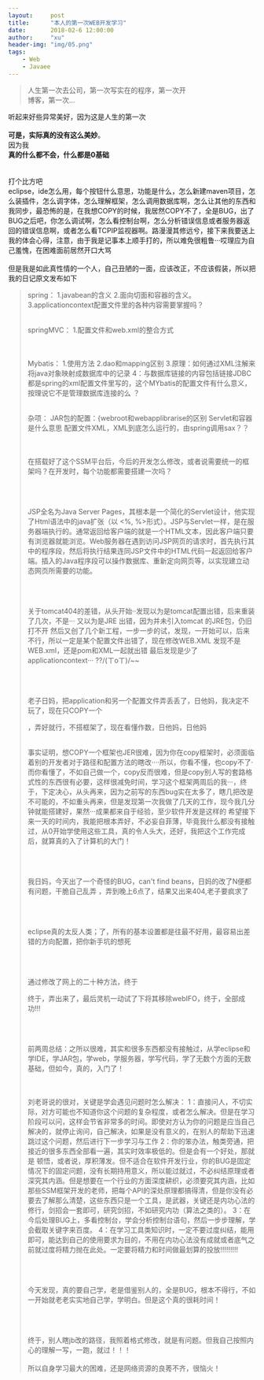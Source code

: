 ```yaml
---
layout:     post
title:      "本人的第一次WEB开发学习"
date:       2018-02-6 12:00:00
author:     "xu"
header-img: "img/05.png"
tags:
    - Web
    - Javaee
---
```

<div>
    <blockquote>人生第一次去公司，第一次写实在的程序，第一次开
        <br>博客，第一次…</blockquote>
    听起来好些异常美好，因为这是人生的第一次
    <br>
    <br><b>可是，实际真的没有这么美妙</b>。
    <br>因为我
    <br><b>真的什么都不会，什么都是0基础</b>
    <br>
    <br>
    <br>打个比方吧
    <br>eclipse，ide怎么用，每个按钮什么意思，功能是什么，怎么新建maven项目，怎么装插件，怎么调字体，怎么理解框架，怎么调用数据库啊，怎么让其他的东西和我同步，最恐怖的是，在我想COPY的时候，我居然COPY不了，全是BUG，出了BUG之后吧，你怎么调试啊，怎么看控制台啊，怎么分析错误信息或者服务器返回的错误信息啊，或者怎么看TCPIP监视器啊。路漫漫其修远兮，接下来我要送上我的体会心得，注意，由于我是记事本上顺手打的，所以难免很粗鲁···哎理应为自己羞愧，在困难面前居然开口大骂
    <br>
    <br>但是我是如此真性情的一个人，自己丑陋的一面，应该改正，不应该假装，所以把我的日记原文发布如下
    <blockquote>
    spring：
1.javabean的含义
2.面向切面和容器的含义。
3.applicationcontext配置文件里的各种内容需要掌握吗？
<br> <br>

springMVC：
1.配置文件和web.xml的整合方式

<br> <br>
Mybatis：
1.使用方法
2.dao和mapping区别
3.原理：如何通过XML注解来将java对象映射成数据库中的记录
4：与数据库链接的内容包括链接JDBC都是spring的xml配置文件里写的，这个MYbatis的配置文件有什么意义，按理说它不是管理数据库连接的么
？
<br> <br>

杂项：
JAR包的配置：{webroot和webapplibrarise的区别
Servlet和容器是什么意思
配置文件XML，XML到底怎么运行的，由spring调用sax？？

<br> <br>
在搭载好了这个SSM平台后，今后的开发怎么修改，或者说需要统一的框架吗？在开发时，每个功能都需要搭建一次吗？

<br> <br>

JSP全名为Java Server Pages，其根本是一个简化的Servlet设计，他实现了Html语法中的java扩张（以 <%, %>形式）。JSP与Servlet一样，是在服务器端执行的。通常返回给客户端的就是一个HTML文本，因此客户端只要有浏览器就能浏览。Web服务器在遇到访问JSP网页的请求时，首先执行其中的程序段，然后将执行结果连同JSP文件中的HTML代码一起返回给客户端。插入的Java程序段可以操作数据库、重新定向网页等，以实现建立动态网页所需要的功能。

<br> <br>

关于tomcat404的差错，从头开始··发现以为是tomcat配置出错，后来重装了几次，不是···
又以为是JRE 出错，因为并未引入tomcat 的JRE包，仍旧打不开
然后又创了几个新工程，一步一步的试，发现，一开始可以，后来不行，所以一定是某个配置文件出错了，现在修改WEB.XML
发现不是WEB.xml，还是pom和XML一起就出错
最后发现是少了applicationcontext···
??/(ㄒoㄒ)/~~

<br> <br>




老子日妈，把application和另一个配置文件弄丢丢了，日他妈，我决定不玩了，现在只COPY一个

，弄好就行，不搭框架了，现在看懂作数，日他妈，日他妈
<br> <br>



事实证明，想COPY一个框架也JER很难，因为你在copy框架时，必须面临着别的开发者对于路径和配置方法的瞎改····所以，你看不懂，也copy不了·而你看懂了，不如自己做一个，copy反而很难，但是copy别人写的套路格式性的东西很有必要，这样很减免时间，学习这个框架两周后的我···，终于，下定决心，从头再来，因为之前写的东西bug实在太多了，瞎几把改是不可能的，不如重头再来，但是发现第一次我做了几天的工作，现今我几分钟就能搭建好，果然···成果都来自于经验，至少软件开发是这样的
希望接下来一天的时间内，我能把根本弄好，不必妄自菲薄，毕竟我什么都没有接触过，从0开始学使用这些工具，真的令人头大，还好，我把这个工作完成后，就算真的入了计算机的大门！


<br> <br>







我日妈，今天出了一个奇怪的BUG，can't find beans，日妈的改了N便都有问题，干脆自己乱弄
，弄到晚上6点了，结果又出来404,老子要疯求了

<br> <br>




eclipse真的太反人类；了，所有的基本设置都是往最不好用，最容易出差错的方向配置，把你新手坑的想死


<br> <br>



通过修改了网上的二十种方法，终于



终于，弄出来了，最后灵机一动试了下将其移除webIFO，终于，全部成功!!!

<br> <br>



前两周总结：之所以很难，其实和很多东西都没有接触过，从学eclipse和学IDE，学JAR包，学web，学服务器，学写代码，学了无数个方面的无数基础，但如今，真的，入门了！

<br> <br>
刘老哥说的很对，关键是学会遇见问题时怎么解决：
  1：直接问人，不切实际，对方可能也不知道你这个问题的复杂程度，或者怎么解决。但是在学习阶段可以问，这样会节省非常多的时间。即使对方认为你的问题是应当自己解决的，就停止询问，自己解决，如果是没有意义的，在别人的帮助下迅速跳过这个问题，然后进行下一步学习与工作
  2：你的笨办法，触类旁通，把接近的很多东西全部看一遍，其实时效率极低的。但是会有一个好处，那就是  顿悟，或者说，厚积薄发。但不适合在软件开发行业，你的BUG是固定情况下的固定问题，没有长期持用意义，所以能过就过，不必纠结原理或者深究其内涵。但是想要在一个行业的方面深度耕织，必须要究其内涵，比如那些SSM框架开发的老师，把每个API的深处原理都搞得清，但是你没有必要去了解那么清楚，这些东西只是一个工具，是武器，关键还是内功心法的修行，剑招会一套即可，研究剑招，不如研究内功（算法之类的）。
  3：在今后处理BUG上，多看控制台，学会分析控制台语句，然后一步步理解，学会截取关键字来百度。
  4：在学习工具类知识时，一定不要过度纠结，能用即可，能达到自己的使用要求为目的，不用在内功心法没有成就或者底气之前就过度将精力抛在此处。一定要将精力和时间做最划算的投放!!!!!!!!!




<br> <br>







今天发现，真的要自己学，老是借鉴别人的，全是BUG，根本不得行，不如一开始就老老实实地自己学，学明白。但是这个真的很耗时间！

<br> <br>


终于，别人瞎jb改的路径，我照着格式修改，就是有问题。但我自己按照内心的理解一写，一跑，就过！！！
<br> <br>
所以自身学习最大的困难，还是网络资源的良莠不齐，很恼火！
    </blockquote>
    
</div>
